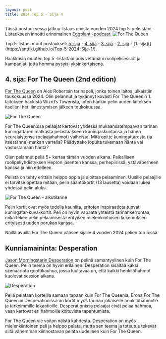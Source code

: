```yaml
---
layout: post
title: 2024 Top 5 - Sija 4 
---
```

Tässä postauksessa jatkuu listaus omista vuoden 2024 top 5-peleistäni. Listaukseen innoitti erinomainen [Eggplant -podcast.](https://eggplant.show/)
![For The Queen](https://anttiki.github.io/images/for-the-queen-header.jpg "For The Queen")

Top 5-listani muut postaukset: [5. sija](https://anttiki.github.io/Top-5-2024-Sija-5/) - [4. sija](https://anttiki.github.io/Top-5-2024-Sija-4/) - [3. sija](https://anttiki.github.io/Top-5-2024-Sija-3/) - [2. sija](https://anttiki.github.io/Top-5-2024-Sija-2/) - [1. sija](](https://anttiki.github.io/Top-5-2024-Sija-1/).

Raakkasin muuten top 5 -listaltani pois vetämäni roolipelisessiot ja kampanjat, jotta homma pysyisi yksinkertaisena.

## 4. sija: For The Queen (2nd edition)

[For The Queen](https://darringtonpress.com/forthequeen/) on Alex Robertsin tarinapeli, jonka toinen laitos julkaistiin toukokuussa 2024. Olin pelannut ja tykännyt kovasti For The Queenin 1. laitoksen hackista Wizrd’s Towerista, joten hankin pelin uuden laitoksen itselleni heti ilmestymisen jälkeen toukokuussa.

![For The Queen](https://anttiki.github.io/images/for-the-queen1.jpg "For The Queen")

For The Queen:ssa pelaajat kertovat yhdessä mukaansatempaavan tarinan kuningattaren matkasta pelastaakseen kuningaskuntansa  ja hänen seuralaistensa (pelaajahahmot) vaiheista. Mitä opitte kuningattaresta (ja itsestänne) matkan varrella? Päädyttekö lopulta tukemaan häntä vai vastustamaan häntä? 

Olen pelannut peliä 5+ kertaa tämän vuoden aikana. Paikallisen roolipeliyhdistyksen Hepron jäsenten kanssa, perhepiirissä, ystäväperheen kanssa ja niin edelleen.

Pelistä on tehty erittäin helppo oppia ja aloittaa pelaaminen. Uusille pelaajille ei tarvitse opettaa mitään, pelin sääntökortit (13 lausetta) voidaan lukea yhdessä pelin aluksi. 

![For The Queen - alkutilanne](https://anttiki.github.io/images/for-the-queen2.jpg "For The Queen - alkutilanne")

Pelin kortit ovat myös todella kauniita, eritoten inspiraatiota tuovat kuningatar-kuva-kortit. Peli on hyvin vapaata yhteistä tarinankerrontaa, mikä tekee pelin pelaamisesta erityisen mielenkiintoisen kokemuksen erityisesti uuden porukan kanssa.

Näillä avuilla For The Queen pääsee sijalle 4 vuoden 2024 pelien top 5:ssä.

## Kunniamaininta: Desperation

[Jason Morningstarin Desperation](https://bullypulpitgames.itch.io/desperation) on pelinä samantyylinen kuin For The Queen. Pelin teema on hyvin erilainen: Desperation sisältää kaksi skenaariota goottikauhua, jossa luultavaa on, että kaikki henkilöhahmot kuolevat session aikana.

![Desperation](https://anttiki.github.io/images/desperation.jpg "Desperation")

Peliä pelataan korteilla samaan tapaan kuin For The Queenia. Erona For The Queeniin Desperationissa on kortit myös tarinan jokaiselle henkilöhahmolle ja tärkeimmille lokaatioille. Desperationissa pelaajat eivät pelaa hahmoa, vaan kertovat eri hahmoille koituvista tapahtumista.

For The Queen vie voiton näistä kahdesta. Desperation on myös mielenkiintoinen peli ja helppo pelata, mutta sen teema ja toteutus tekevät siitä vähemmän kiinnostavan pelata uudelleen kuin For The Queen. 
